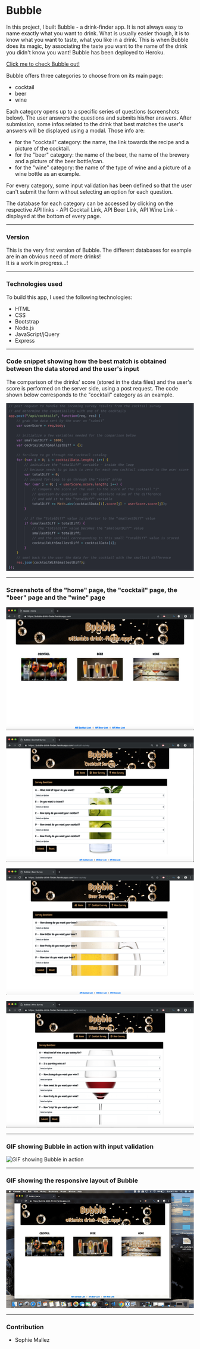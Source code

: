 # Bubble

In this project, I built Bubble - a drink-finder app. It is not always easy to name exactly what you want to drink. What is usually easier though, it is to know what you want to taste, what you like in a drink. This is when Bubble does its magic, by associating the taste you want to the name of the drink you didn't know you want! Bubble has been deployed to Heroku.

[Click me to check Bubble out!](https://bubble-drink-finder.herokuapp.com/)

Bubble offers three categories to choose from on its main page:
- cocktail
- beer
- wine

Each category opens up to a specific series of questions (screenshots below). The user answers the questions and submits his/her answers. After submission, some infos related to the drink that best matches the user's answers will be displayed using a modal. Those info are:
- for the "cocktail" category: the name, the link towards the recipe and a picture of the cocktail.
- for the "beer" category: the name of the beer, the name of the brewery and a picture of the beer bottle/can.
- for the "wine" category: the name of the type of wine and a picture of a wine bottle as an example. 

For every category, some input validation has been defined so that the user can't submit the form without selecting an option for each question.

The database for each category can be accessed by clicking on the respective API links - API Cocktail Link, API Beer Link, API Wine Link - displayed at the bottom of every page.

---

### Version

This is the very first version of Bubble. The different databases for example are in an obvious need of more drinks!<br>
It is a work in progress...!

--- 

### Technologies used

To build this app, I used the following technologies:

- HTML
- CSS
- Bootstrap
- Node.js
- JavaScript/jQuery
- Express

---

### Code snippet showing how the best match is obtained between the data stored and the user's input

The comparison of the drinks' score (stored in the data files) and the user's score is performed on the server side, using a post request. The code shown below corresponds to the "cocktail" category as an example.

![Code snippet showing how the best match is obtained](https://github.com/SophM/Bubble/blob/master/for-readme/code-snippet-comparison.png?raw=true)

---

### Screenshots of the "home" page, the "cocktail" page, the "beer" page and the "wine" page

![Screenshot of the home page](https://github.com/SophM/Bubble/blob/master/for-readme/screenshot-main-page.png?raw=true)

![Screenshot of the cocktail page](https://github.com/SophM/Bubble/blob/master/for-readme/screenshot-cocktail-survey.png?raw=true)

![Screenshot of the beer page](https://github.com/SophM/Bubble/blob/master/for-readme/screenshot-beer-survey.png?raw=true)

![Screenshot of the wine page](https://github.com/SophM/Bubble/blob/master/for-readme/screenshot-wine-survey.png?raw=true)

---

### GIF showing Bubble in action with input validation

![GIF showing Bubble in action](https://github.com/SophM/Bubble/blob/master/for-readme/GIF-app-in-action.gif?raw=true)

---

### GIF showing the responsive layout of Bubble

![GIF showing the responsive layout of Bubble](https://github.com/SophM/Bubble/blob/master/for-readme/GIF-responsive-layout.gif?raw=true)

---

### Contribution

- Sophie Mallez
